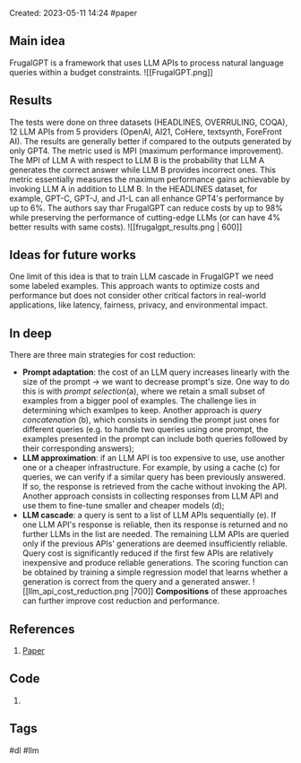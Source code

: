 Created: 2023-05-11 14:24
#paper
## Main idea
FrugalGPT is a framework that uses LLM APIs to process natural language queries within a budget constraints.
![[FrugalGPT.png]]
## Results
The tests were done on three datasets (HEADLINES, OVERRULING, COQA), 12 LLM APIs from 5 providers (OpenAI, AI21, CoHere, textsynth, ForeFront AI).
The results are generally better if compared to the outputs generated by only GPT4.
The metric used is MPI (maximum performance improvement). The MPI of LLM A with respect to LLM B is the probability that LLM A generates the correct answer while LLM B provides incorrect ones. This metric essentially measures the maximum performance gains achievable by invoking LLM A in addition to LLM B.
In the HEADLINES dataset, for example, GPT-C, GPT-J, and J1-L can all enhance GPT4's performance by up to 6%.
The authors say thar FrugalGPT can reduce costs by up to 98% while preserving the performance of cutting-edge LLMs (or can have 4% better results with same costs).
![[frugalgpt_results.png | 600]]
## Ideas for future works
One limit of this idea is that to train LLM cascade in FrugalGPT we need some labeled examples.
This approach wants to optimize costs and performance but does not consider other critical factors in real-world applications, like latency, fairness, privacy, and environmental impact.

## In deep
There are three main strategies for cost reduction:
- **Prompt adaptation**: the cost of an LLM query increases linearly with the size of the prompt -> we want to decrease prompt's size. One way to do this is with *prompt selection*(a), where we retain a small subset of examples from a bigger pool of examples. The challenge lies in determining which examlpes to keep. Another approach is *query concatenation* (b), which consists in sending the prompt just ones for different queries (e.g. to handle two queries using one prompt, the examples presented in the prompt can include both queries followed by their corresponding answers);
- **LLM approximation**: if an LLM API is too expensive to use, use another one or a cheaper infrastructure. For example, by using a cache (c) for queries, we can verify if a similar query has been previously answered. If so, the response is retrieved from the cache without invoking the API. Another approach consists in collecting responses from LLM API and use them to fine-tune smaller and cheaper models (d);
- **LLM cascade**: a query is sent to a list of LLM APIs sequentially (e). If one LLM API's response is reliable, then its response is returned and no further LLMs in the list are needed. The remaining LLM APIs are queried only if the previous APIs’ generations are deemed insufficiently reliable. Query cost is significantly reduced if the first few APIs are relatively inexpensive and produce reliable generations. The scoring function can be obtained by training a simple regression model that learns whether a generation is correct from the query and a generated answer.
![[llm_api_cost_reduction.png |700]]
**Compositions** of these approaches can further improve cost reduction and performance.

## References
1. [Paper](https://arxiv.org/abs/2305.05176)

## Code
1. 

## Tags
#dl #llm
